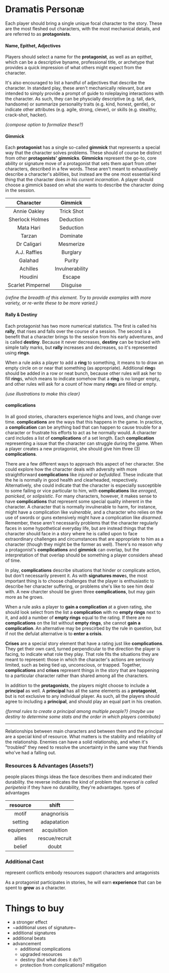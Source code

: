 # Dramatis Personæ
Each player should bring a single unique focal character to the story.  These are the most fleshed out characters, with the most mechanical details, and are referred to as **protagonists**.

#### Name, Epithet, Adjectives
Players should select a name for the **protagonist**, as well as an epithet, which can be a descriptive byname, professional title, or archetype that provides a quick impression of what others might expect from the character.

It's also encouraged to list a handful of adjectives that describe the character.  In standard play, these aren't mechanically relevant, but are intended to simply provide a prompt of guide to roleplaying interactions with the character.  As such, they can be physcially descriptive (e.g. tall, dark, handsome) or summarize personality traits (e.g. kind, honest, gentle), or indicate other attributes (e.g. agile, strong, clever), or skills (e.g. stealthy, crack-shot, hacker).

*{compose option to formalize these?)*

#### Gimmick
Each **protagonist** has a single so-called **gimmick** that represents a special way that the character solves problems.  These should of course be distinct from other **protagonists'** **gimmicks**.  **Gimmicks** represent the go-to, core ability or signature move of a protagonist that sets them apart from other characters, described in a few words.  These aren't meant to exhaustively describe a character's abilities, but instead are the one most essential kind thing that the character does *in his current incarnation*.  A player should choose a gimmick based on what she wants to describe the character doing in the session.

| Character | Gimmick |
|:---:|:---:|
| Annie Oakley | Trick Shot |
| Sherlock Holmes | Deduction |
| Mata Hari | Seduction |
| Tarzan | Dominate |
| Dr Caligari | Mesmerize |
| A.J. Raffles | Burglary |
| Galahad | Purity |
| Achilles | Invulnerability |
| Houdini | Escape |
| Scarlet Pimpernel | Disguise |

*{refine the breadth of this element.  Try to provide examples with more variety, or re-write these to be more varied.}*

#### Rally & Destiny
Each protagonist has two more numerical statistics.  The first is called his **rally**, that rises and falls over the course of a session.  The second is a benefit that a character brings to the session from his early adventures, and is called **destiny**.  Because it never decreases, **destiny** can be tracked with simple tally marks, but **rally** increases and decreases, so it's represented using **rings**.

When a rule asks a player to add a **ring** to something, it means to to draw an empty circle on or near that something (as appropriate).  Additional **ring**s should be added in a row or neat bunch, because other rules will ask her to fill **ring**s, which means to indicate somehow that a **ring** is no longer empty, and other rules will ask for a count of how many **ring**s are filled or empty.

*{use illustrations to make this clear}*

#### complications
In all good stories, characters experience highs and lows, and change over time.  **complications** are the ways that this happens in the game.  In practice, a **complication** can be anything bad that can happen to cause trouble for a character or frustrate his efforts to act as he normally would. A character card includes a list of **complications** of a set length.  Each **complication** representing a issue that the character can struggle during the game.  When a player creates a new protagonist, she should give him three (3) **complications**.

There are a few different ways to approach this aspect of her character. She could explore how the character deals with adversity with more straightforward **complications** like _injured_ or _befuddled_.  These  indicate that the he is normally in good health and clearheaded, respectively. Alternatively, she could indicate that the character is especially susceptible to some failing or vice particular to him, with  **complications** like _enraged_, _panicked_, or _solipsistic_.  For many characters, however, it makes sense to have **complications** that represent some special quality inherent in the character.  A character that is normally invulnerable to harm, for instance, might have a complication like _vulnerable_, and a character who relies on the  use of swords or guns extensively might have a complication like _disarmed_.  Remember, these aren't necessarily problems that the character regularly faces in some hypothetical everyday life, but are instead things that the character should face in a story where he is called upon to face extraordinary challenges and circumstances that are appropriate to him as a character (though they might be the former as well).  There's no reason why a protagonist's **complications** and **gimmick** can overlap, but the interpretation of that overlap should be something a player considers ahead of time.

In play, **complications** describe situations that hinder or complicate action, but don't necessarily prevent it.  As with **signatures move**s, the most important thing is to choose challenges that the player is enthusiastic to describe her character suffering, or problems she's like to see him deal with.  A new charcter should be given three **complications**, but may gain more as he grows.

When a rule asks a player to **gain a complication** at a given rating, she should look select from the list a **complication** with no **empty rings** next to it, and add a number of **empty rings** equal to the rating.  If there are no **complications** on the list without **empty rings**, she cannot **gain a complication**.  An alternative may be prescirbed by the rule in question, but if not the defulat alternative is to **enter a crisis**.

**Crises** are a special story element that have a rating just like **complications**.  They get their own card, turned perpendicular to the direction the player is facing, to indicate what role they play.  That role fits the situations they are meant to represent:  those in which the character's actions are seriously limited, such as being tied up, unconscious, or trapped.  Together, **complications** and **crises** represent things in the story that are happening to a particular character rather than shared among all the characters.

In addition to the **protagonists**, the players might choose to include a **principal** as well.  A **principal** has all the same elements as a **protagonist**, but is not exclusive to any individual player.  As such, all the players should agree to including a **principal**, and should play an equal part in his creation.

*{formal rules to create a principal among multiple people?}*
*{maybe use destiny to determine some stats and the order in which players contribute}*

***

Relationships between main characters and between them and the principal are a special kind of resource.
    What matters is the stability and reliability of the relationship.  Enemies can have a solid relationship, and when it's "troubled" they need to resolve the uncertainty in the same way that friends who've had a falling out. 
    
### Resources & Advantages (Assets?)
people places things ideas
the face describes them and indicated their durability.
the reverse indicates the kind of problem that 
*reversal is called peripeteia*
if they have no durability, they're advantages.
types of advantages

| resource | shift |
|:---:|:---:|
| motif | anagnorisis |
| setting | adapatation |
| equipment | acquisition |
| allies | rescue/recruit |
| belief | doubt |

### Additional Cast
represent conflicts
embody resources
support characters and antagonists

As a protagonist participates in stories, he will earn **experience** that can be spent to **grow** as a character.

# Things to buy
* a stronger effect
* ~additional uses of signature~
* additional signatures
* additional beats
* advancement
    * additional complications
    * upgraded resources
    * destiny (but what does it do?)
    * protection from complications? mitigation
